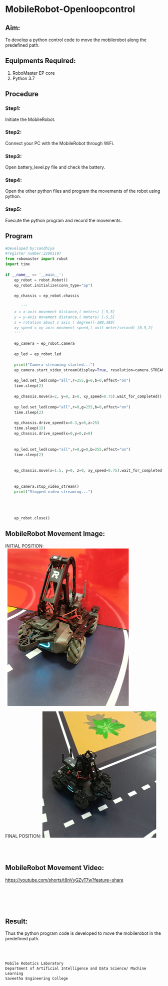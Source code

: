 # MobileRobot-Openloopcontrol
## Aim:

To develop a python control code to move the mobilerobot along the predefined path.

## Equipments Required:
1. RoboMaster EP core
2. Python 3.7

## Procedure

### Step1:
Initiate the MobileRobot.
### Step2:
Connect your PC with the MobileRobot through WiFi.
### Step3:
Open battery_level.py file and check the battery.
### Step4:
Open the other python files and program the movements of the robot using python.
### Step5:
Execute the python program and record the movements.

## Program
```python
#Developed by:sandhiya
#register number:22001197
from robomaster import robot
import time

if __name__ == '__main__':
    ep_robot = robot.Robot()
    ep_robot.initialize(conn_type="ap")

    ep_chassis = ep_robot.chassis

       '''
    x = x-axis movement distance,( meters) [-5,5]
    y = y-axis movement distance,( meters) [-5,5]
    z = rotation about z axis ( degree)[-180,180]
    xy_speed = xy axis movement speed,( unit meter/second) [0.5,2]
    '''

    ep_camera = ep_robot.camera

    ep_led = ep_robot.led

    print("Camera streaming started...")
    ep_camera.start_video_stream(display=True, resolution=camera.STREAM_360P)  

    ep_led.set_led(comp="all",r=255,g=0,b=0,effect="on")   
    time.sleep(2)

    ep_chassis.move(x=2, y=0, z=0, xy_speed=0.75).wait_for_completed()

    ep_led.set_led(comp="all",r=0,g=255,b=0,effect="on")
    time.sleep(2)

    ep_chassis.drive_speed(x=0.3,y=0,z=25)
    time.sleep(15)
    ep_chassis.drive_speed(x=0,y=0,z=0)
    
        
    ep_led.set_led(comp="all",r=0,g=0,b=255,effect="on")
    time.sleep(2)        
    
 
    ep_chassis.move(x=1.5, y=0, z=0, xy_speed=0.75).wait_for_completed()


    ep_camera.stop_video_stream()
    print("Stopped video streaming...")



    
    ep_robot.close()
```

## MobileRobot Movement Image:

INITIAL POSITION:
![initial](/initial.png)

FINAL POSITION:
![final](/final.png)
<br/>
<br/>
<br/>
<br/>

## MobileRobot Movement Video:

https://youtube.com/shorts/t8nVyGZvT7w?feature=share 


<br/>
<br/>
<br/>
<br/>

## Result:
Thus the python program code is developed to move the mobilerobot in the predefined path.


<br/>
<br/>

```
Mobile Robotics Laboratory
Department of Artificial Intelligence and Data Science/ Machine Learning
Saveetha Engineering College
```
